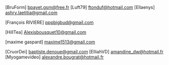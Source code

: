 [BruForm] bpayet.gsm@free.fr
[Luft79] ftonduf@hotmail.com
[Ellaenys] ashry.laetitia@gmail.com


[François RIVIERE] pppbigbud@gmail.com

[HillTea] Alexisbousquet10@gmail.com

[maxime gaspard] maxime1513@gmail.com

[CruorDei] baptiste.denoue@gmail.com
[ElliahVD] amandine_dw@hotmail.fr
[Myogamevideo] alexandre.bougrat@hotmail.fr

